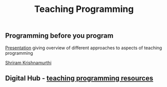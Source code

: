 ﻿---
backlinks:
- title: Computing
  url: /sense/computing/computing.html
tags: computing, digital-technology, teaching-digital-technology
title: Teaching Programming
type: note
---
## Programming before you program 

[Presentation](https://www.youtube.com/watch?v=icx-kUgWZ00) giving overview of different approaches to aspects of teaching programming

[Shriram Krishnamurthi](https://cs.brown.edu/~sk/)

## Digital Hub - [teaching programming resources](https://www.digitaltechnologieshub.edu.au/teach-and-assess/effective-pedagogies/teaching-programming/)
